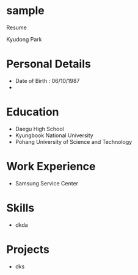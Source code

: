 sample
======
Resume

Kyudong Park

Personal Details
================

- Date of Birth : 06/10/1987
- 

Education
=========

- Daegu High School
- Kyungbook National University
- Pohang University of Science and Technology 

Work Experience
===============

- Samsung Service Center

Skills
======

- dkda

Projects
========

- dks
